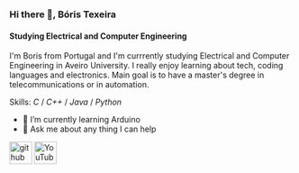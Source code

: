 ### Hi there 👋, **Bóris Texeira**
#### Studying Electrical and Computer Engineering
I'm Boris from Portugal and I'm currrently studying  Electrical and Computer Engineering in Aveiro University.
I really enjoy learning about tech, coding languages and electronics.
Main goal is to have a master's degree in telecommunications or in automation.

Skills: *C* / *C++* / *Java* / *Python*

- 🌱 I’m currently learning Arduino 
- 💬 Ask me about any thing I can help 


[<img src='https://cdn.jsdelivr.net/npm/simple-icons@3.0.1/icons/github.svg' alt='github' height='40'>](https://github.com/borislisandro)  [<img src='https://cdn.jsdelivr.net/npm/simple-icons@3.0.1/icons/youtube.svg' alt='YouTube' height='40'>](https://www.youtube.com/channel/https://studio.youtube.com/channel/UCtHqXF5KoVhzDu9nifU7YHw/editing/images)  

